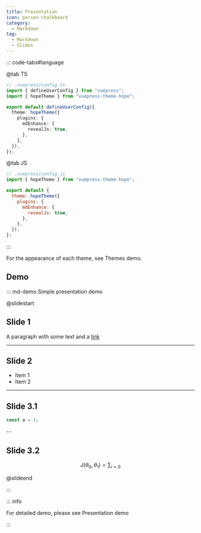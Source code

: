 ```yaml
---
title: Presentation
icon: person-chalkboard
category:
  - Markdown
tag:
  - Markdown
  - Slides
---
```


<!-- @include: @md-enhance/guide/content/revealjs/README.md#before -->

::: code-tabs#language

@tab TS

```ts {8-10}
// .vuepress/config.ts
import { defineUserConfig } from "vuepress";
import { hopeTheme } from "vuepress-theme-hope";

export default defineUserConfig({
  theme: hopeTheme({
    plugins: {
      mdEnhance: {
        revealJs: true,
      },
    },
  }),
});
```

@tab JS

```js {7-9}
// .vuepress/config.js
import { hopeTheme } from "vuepress-theme-hope";

export default {
  theme: hopeTheme({
    plugins: {
      mdEnhance: {
        revealJs: true,
      },
    },
  }),
};
```

:::

<!-- @include: @md-enhance/guide/content/revealjs/README.md#options -->

For the appearance of each theme, see <ProjectLink name="md-enhance" path="/guide/revealjs/themes.html">Themes demo</ProjectLink>.

## Demo

::: md-demo Simple presentation demo

@slidestart

## Slide 1

A paragraph with some text and a [link](https://mister-hope.com)

---

## Slide 2

- Item 1
- Item 2

---

## Slide 3.1

```js
const a = 1;
```

--

## Slide 3.2

$$
J(\theta_0,\theta_1) = \sum_{i=0}
$$

@slideend

:::

::: info

For detailed demo, please see <ProjectLink name="md-enhance" path="/guide/revealjs/demo.html">Presentation demo</ProjectLink>

:::

<!-- @include: @md-enhance/guide/content/revealjs/README.md#customize -->
